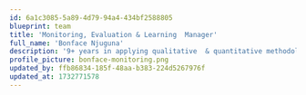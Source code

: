 ```yaml
---
id: 6a1c3085-5a89-4d79-94a4-434bf2588805
blueprint: team
title: 'Monitoring, Evaluation & Learning  Manager'
full_name: 'Bonface Njuguna'
description: '9+ years in applying qualitative  & quantitative methodologies to solve societal problems.'
profile_picture: bonface-monitoring.png
updated_by: ffb86834-185f-48aa-b383-224d5267976f
updated_at: 1732771578
---
```

